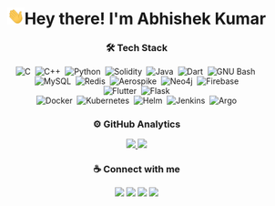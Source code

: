 <h1 align="center"><img width="30" src="https://github.com/SatYu26/SatYu26/raw/master/Assets/Hi.gif" />Hey there! I'm Abhishek Kumar</h1>
  

<div align="center">
<h3 align="center">🛠 Tech Stack</h3>

![C](https://img.shields.io/badge/C-05122A?style=for-the-badge&logo=c&logoColor=blue)&nbsp;
![C++](https://img.shields.io/badge/C%2B%2B-05122A?style=for-the-badge&logo=c%2B%2B&logoColor=blue)&nbsp;
![Python](https://img.shields.io/badge/Python-05122A?style=for-the-badge&logo=python&logoColor=blue)&nbsp;
![Solidity](https://img.shields.io/badge/Solidity-05122A?style=for-the-badge&logo=solidity&logoColor=white)&nbsp;
![Java](https://img.shields.io/badge/Java-05122A?style=for-the-badge&logo=java&logoColor=red)&nbsp;
![Dart](https://img.shields.io/badge/Dart-05122A?style=for-the-badge&logo=Dart&logoColor=blue)&nbsp;
![GNU Bash](https://img.shields.io/badge/Bash-05122A?style=for-the-badge&logo=GNU%20Bash&logoColor=white)&nbsp;\
![MySQL](https://img.shields.io/badge/-MySQL-05122A?style=for-the-badge&&logo=MySQL&logoColor=orange)&nbsp;
![Redis](https://img.shields.io/badge/Redis-05122A?style=for-the-badge&&logo=redis)&nbsp;
![Aerospike](https://img.shields.io/badge/-Aerospike-05122A?style=for-the-badge&&logo=aerospike&logoColor=red)&nbsp;
![Neo4j](https://img.shields.io/badge/-neo4j-05122A?style=for-the-badge&&logo=neo4j&logoColor=blue)&nbsp;
![Firebase](https://img.shields.io/badge/-Firebase-05122A?style=for-the-badge&&logo=Firebase&logoColor=FFCA28)\
![Flutter](https://img.shields.io/badge/-Flutter-05122A?style=for-the-badge&&logo=flutter&logoColor=02569B)&nbsp;
![Flask](https://img.shields.io/badge/-Flask-05122A?style=for-the-badge&&logo=flask)\
![Docker](https://img.shields.io/badge/-Docker-05122A?style=for-the-badge&&logo=Docker&logoColor=2496ED)&nbsp;
![Kubernetes](https://img.shields.io/badge/Kubernetes-05122A?style=for-the-badge&logo=kubernetes&logoColor=blue)&nbsp;
![Helm](https://img.shields.io/badge/Helm-05122A?style=for-the-badge&logo=helm)&nbsp;
![Jenkins](https://img.shields.io/badge/jenkins-05122A?style=for-the-badge&logo=jenkins)&nbsp;
![Argo](https://img.shields.io/badge/Argo-05122A?style=for-the-badge&logo=argo)
</div>

<h3 align="center">⚙️ GitHub Analytics</h3>

<p align="center">
<a href="https://github.com/Abhishekkr3003">
  <img height="180em" src="https://github-readme-stats-eight-theta.vercel.app/api?username=Abhishekkr3003&show_icons=true&theme=algolia&include_all_commits=true&count_private=true"/>
  <img height="180em" src="https://github-readme-stats-eight-theta.vercel.app/api/top-langs/?username=Abhishekkr3003&layout=compact&langs_count=8&theme=algolia"/>
</a>
</p>

<!--
<h3 align="center">💻 Leetcode Analytics</h3>
<p align="center">
<a href="https://github.com/Abhishekkr3003">
  <img height="300em" src="https://leetcard.jacoblin.cool/meKabhi?theme=dark&font=Expletus%20Sans&ext=contest"/>
</a>
</p>
-->

<!-- <p align="center">
  <img height="200em" src="https://github-readme-streak-stats.herokuapp.com/?user=Abhishekkr3003&theme=tokyonight_duo&hide_border=false" alt="Please refresh this page"/>
</p> -->



<div>
<h3 align="center">☕ Connect with me</h3>
<p align="center">
  <a href= "https://www.linkedin.com/in/abhishekkr3003/"><img src="https://img.shields.io/badge/Linkedin-0077B5?style=for-the-badge"/></a>
  <a href= "https://me-kabhi.medium.com"><img src="https://img.shields.io/badge/Medium-12100E?style=for-the-badge&logo=medium&logoColor=white"/></a>
  <a href= "mailto:abhishekkr3003@gmail.com"><img src="https://img.shields.io/badge/Gmail-D14836?style=for-the-badge&logo=gmail&logoColor=white"/></a>
  <a href= "https://x.com/abhishek_kr_x"><img src="https://img.shields.io/badge/X-12100E?style=for-the-badge&logo=X&logoColor=white"/></a>
</p>
</div>
